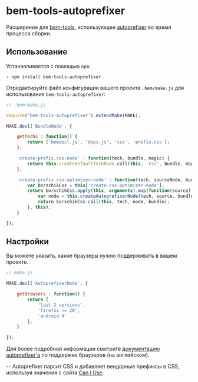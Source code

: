 # bem-tools-autoprefixer

Расширение для [bem-tools][bem-tools], использующее [autoprefixer][autoprefixer] во время процесса сборки.

## Использование

Устанавливается с помощью `npm`:

```
› npm install bem-tools-autoprefixer
```

Отредактируйте файл конфигурации вашего проекта `.bem/make.js` для использования `bem-tools-autoprefixer`:

```javascript
// .bem/make.js

require('bem-tools-autoprefixer').extendMake(MAKE);

MAKE.decl('BundleNode', {

    getTechs : function() {
        return ['bemdecl.js', 'deps.js', 'css', 'prefix.css'];
    },

    'create-prefix.css-node' : function(tech, bundle, magic) {
        return this.createDefaultTechNode.call(this, 'css', bundle, magic);
    },

    'create-prefix.css-optimizer-node' : function(tech, sourceNode, bundle) {
        var borschikCss = this['create-css-optimizer-node'];
        return borschikCss.apply(this, arguments).map(function(source) {
            var node = this.createAutoprefixerNode(tech, source, bundle);
            return borschikCss.call(this, tech, node, bundle);
        }, this);
    }

});

```

## Настройки

Вы можете указать, какие браузеры нужно поддерживать в вашем проекте.

```javascript
// make.js

MAKE.decl('AutoprefixerNode', {

    getBrowsers : function() {
        return [
            'last 2 versions',
            'firefox >= 20',
            'android 4'
        ];
    }

});
```

Для более подробной информации смотрите [документацию autoprefixer'а](https://github.com/ai/autoprefixer#browsers) по поддержке браузеров (на английском).

--
Autoprefixer парсит CSS и добавляет вендорные префиксы в CSS, используя значения с сайта [Can I Use][caniuse].

[bem-tools]: http://github.com/bem/bem-tools/
[autoprefixer]: http://github.com/ai/autoprefixer/
[caniuse]: http://caniuse.com/

